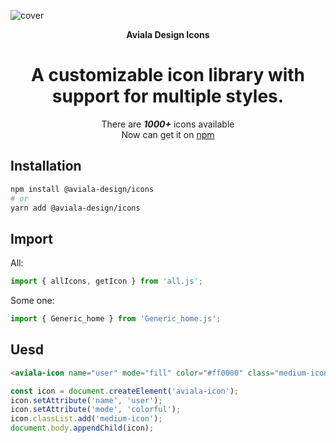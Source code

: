 ![cover](https://raw.githubusercontent.com/aviala-design/icons/refs/heads/main/README/cover.png)

<div align="center">

**Aviala Design Icons**

# A customizable icon library with support for multiple styles.

There are ***1000+*** icons available  
Now can get it on [npm](https://www.npmjs.com/package/@aviala-design/icons)
</div>
  
  
## Installation

```bash
npm install @aviala-design/icons
# or
yarn add @aviala-design/icons
```

## Import
All:
```javascript
import { allIcons, getIcon } from 'all.js';
```
Some one:
```javascript
import { Generic_home } from 'Generic_home.js';
```

## Uesd

```html
<aviala-icon name="user" mode="fill" color="#ff0000" class="medium-icon"></aviala-icon>
```
```javascript
const icon = document.createElement('aviala-icon');
icon.setAttribute('name', 'user');
icon.setAttribute('mode', 'colorful');
icon.classList.add('medium-icon');
document.body.appendChild(icon);
```